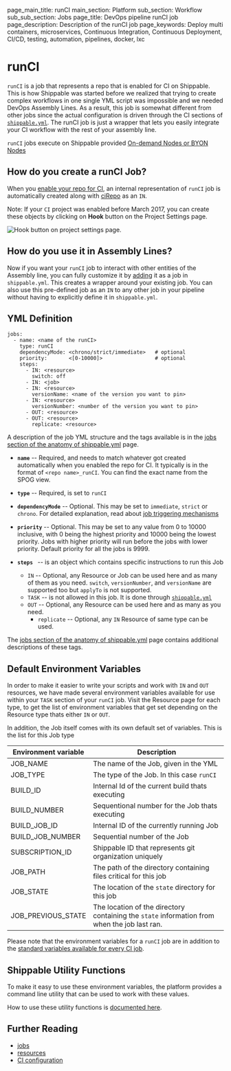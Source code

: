 page_main_title: runCI
main_section: Platform
sub_section: Workflow
sub_sub_section: Jobs
page_title: DevOps pipeline runCI job
page_description: Description of the runCI job
page_keywords: Deploy multi containers, microservices, Continuous Integration, Continuous Deployment, CI/CD, testing, automation, pipelines, docker, lxc

# runCI

`runCI` is a job that represents a repo that is enabled for CI on Shippable. This is how Shippable was started before we realized that trying to create complex workflows in one single YML script was impossible and we needed DevOps Assembly Lines. As a result, this job is somewhat different from other jobs since the actual configuration is driven through the CI sections of [`shippable.yml`](/platform/tutorial/workflow/shippable-yml/). The runCI job is just a wrapper that lets you easily integrate your CI workflow with the rest of your assembly line.

`runCI` jobs execute on Shippable provided [On-demand Nodes or BYON Nodes](/platform/runtime/overview#nodes)

## How do you create a runCI Job?
When you [enable your repo for CI](/ci/enable-project/), an internal representation of `runCI` job is automatically created along with [ciRepo](/platform/workflow/resource/cirepo/) as an `IN`.

Note: If your `CI` project was enabled before March 2017, you can create these objects by clicking on **Hook** button on the Project Settings page.

<img src="/images/platform/jobs/runCI/hookPipeline.png" alt="Hook button on project settings page." style="vertical-align: middle;display: block;margin-left: auto;margin-right: auto;"/>

## How do you use it in Assembly Lines?

Now if you want your `runCI` job to interact with other entities of the Assembly line, you can fully customize it by [adding](/platform/tutorial/workflow/crud-job#adding) it as a job in `shippable.yml`. This creates a wrapper around your existing job.  You can also use this pre-defined job as an `IN` to any other job in your pipeline without having to explicitly define it in `shippable.yml`.

## YML Definition

```
jobs:
  - name: <name of the runCI>
    type: runCI
    dependencyMode: <chrono/strict/immediate>   # optional
    priority:       <[0-10000]>                 # optional
    steps:
      - IN: <resource>
        switch: off
      - IN: <job>
      - IN: <resource>
        versionName: <name of the version you want to pin>
      - IN: <resource>
        versionNumber: <number of the version you want to pin>        
      - OUT: <resource>
      - OUT: <resource>
        replicate: <resource>
```
A description of the job YML structure and the tags available is in the [jobs section of the anatomy of shippable.yml](/platform/tutorial/workflow/shippable-yml/#jobs) page.

* **`name`** -- Required, and needs to match whatever got created automatically when you enabled the repo for CI. It typically is in the format of `<repo name>_runCI`. You can find the exact name from the SPOG view.

* **`type`** -- Required, is set to `runCI`

* **`dependencyMode`** -- Optional. This may be set to `immediate`, `strict` or `chrono`. For detailed explanation, read about [job triggering mechanisms](/platform/workflow/overview#trigger-modes)

* **`priority`** -- Optional. This may be set to any value from 0 to 10000 inclusive, with 0 being the highest priority and 10000 being the lowest priority. Jobs with higher priority will run before the jobs with lower priority. Default priority for all the jobs is 9999.

* **`steps `** -- is an object which contains specific instructions to run this Job
    * `IN` -- Optional, any Resource or Job can be used here and as many of them as you need. `switch`, `versionNumber`, and `versionName` are supported too but `applyTo` is not supported.
    * `TASK` -- is not allowed in this job. It is done through [`shippable.yml`](/platform/tutorial/workflow/shippable-yml/)
    * `OUT` -- Optional, any Resource can be used here and as many as you need.
        * `replicate` -- Optional, any `IN` Resource of same type can be used.

The [jobs section of the anatomy of shippable.yml](/platform/tutorial/workflow/shippable-yml/#jobs) page contains additional descriptions of these tags.

## Default Environment Variables
In order to make it easier to write your scripts and work with `IN` and `OUT` resources, we have made several environment variables available for use within your `TASK` section of your `runCI` job. Visit the Resource page for each type, to get the list of environment variables that get set depending on the Resource type thats either `IN` or `OUT`.

In addition, the Job itself comes with its own default set of variables. This is the list for this Job type

| Environment variable						| Description                         |
| ------------- 								|------------------------------------ |
| JOB_NAME 									| The name of the Job, given in the YML |
| JOB_TYPE 									| The type of the Job. In this case `runCI`|
| BUILD_ID 									| Internal Id of the current build thats executing|
| BUILD_NUMBER 								| Sequentional number for the Job thats executing|
| BUILD_JOB_ID    							| Internal ID of the currently running Job |
| BUILD_JOB_NUMBER    						| Sequential number of the Job |
| SUBSCRIPTION_ID    						| Shippable ID that represents git organization uniquely |
| JOB_PATH    								| The path of the directory containing files critical for this job |
| JOB_STATE      							| The location of the `state` directory for this job|
| JOB_PREVIOUS_STATE 						| The location of the directory containing the `state` information from when the job last ran. |

Please note that the environment variables for a `runCI` job are in addition to the [standard variables available for every CI job](/ci/env-vars/).

## Shippable Utility Functions
To make it easy to use these environment variables, the platform provides a command line utility that can be used to work with these values.

How to use these utility functions is [documented here](/platform/tutorial/workflow/using-shipctl).

## Further Reading

* [jobs](/platform/workflow/job/overview)
* [resources](/platform/workflow/resource/overview)
* [CI configuration](/platform/tutorial/workflow/shippable-yml/)
